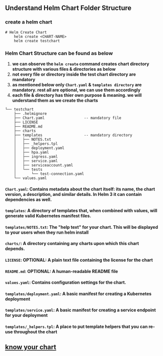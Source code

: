 ## Understand Helm Chart Folder Structure

### create a helm chart 

```t
# Helm Create Chart
    helm create <CHART-NAME>
    helm create testchart
```

### Helm Chart Structure can be found as below 

1. **we can observe the `helm create` command creates chart directory structure with various files & directories as below**
1. **not every file or directory inside the test chart directory are mandatory**
2. **as mentioned below only `Chart.yaml` & `templates directory` are mandatory. rest all are optional, we can use them accordingly**
3. **each file & directory has thier own purpose & meaning. we will understand them as we create the charts**

```t
└── testchart
    ├── .helmignore
    ├── Chart.yaml                  -- mandatory file 
    ├── LICENSE
    ├── README.md
    ├── charts
    ├── templates                   -- mandatory directory
    │   ├── NOTES.txt
    │   ├── _helpers.tpl
    │   ├── deployment.yaml
    │   ├── hpa.yaml
    │   ├── ingress.yaml
    │   ├── service.yaml
    │   ├── serviceaccount.yaml
    │   └── tests
    │       └── test-connection.yaml
    └── values.yaml
```

#### `Chart.yaml`:          **Contains metadata about the chart itself: its name, the chart version, a description, and similar details. In Helm 3 it can contain dependencies as well.**
#### `templates`:           **A directory of templates that, when combined with values, will generate valid Kubernetes manifest files.**
#### `templates/NOTES.txt`: **The "help text" for your chart. This will be displayed to your users when they run helm install**
#### `charts/`:             **A directory containing any charts upon which this chart depends.**
#### `LICENSE`:             **OPTIONAL: A plain text file containing the license for the chart**
#### `README.md`:           **OPTIONAL: A human-readable README file**
#### `values.yaml`:         **Contains configuration settings for the chart.**
#### `templates/deployment.yaml`: **A basic manifest for creating a Kubernetes deployment**
#### `templates/service.yaml`: **A basic manifest for creating a service endpoint for your deployment**
#### `templates/_helpers.tpl`: **A place to put template helpers that you can re-use throughout the chart**

## [know your chart](https://github.com/lerndevops/helm-charts/blob/main/04-work-with-helm-charts/00-helm-chart-structure/know-your-chart.md) 

